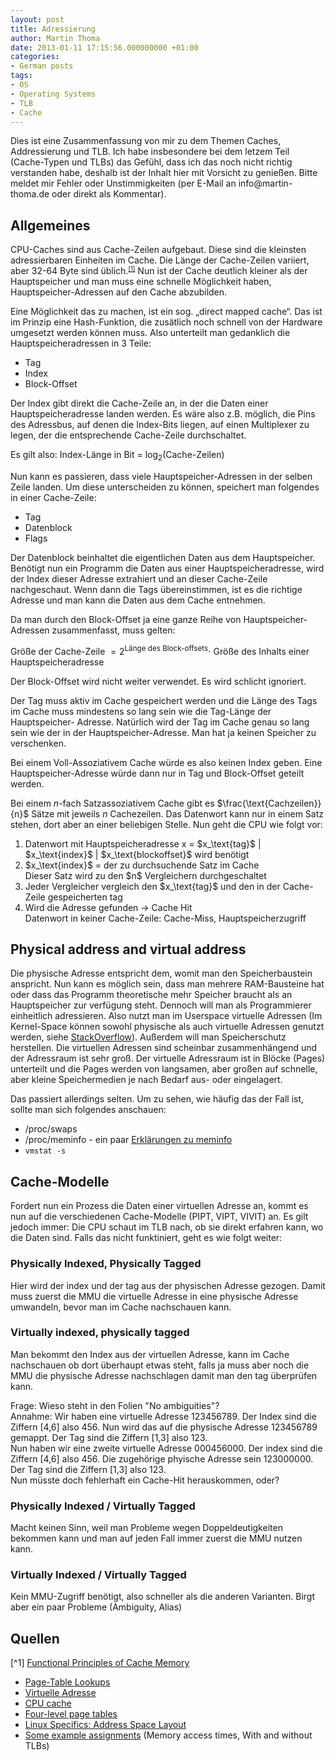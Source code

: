 ```yaml
---
layout: post
title: Adressierung
author: Martin Thoma
date: 2013-01-11 17:15:56.000000000 +01:00
categories:
- German posts
tags:
- OS
- Operating Systems
- TLB
- Cache
---
```

<div class="info">Dies ist eine Zusammenfassung von mir zu dem Themen Caches, Addressierung und TLB. Ich habe insbesondere bei dem letzem Teil (Cache-Typen und TLBs) das Gef&uuml;hl, dass ich das noch nicht richtig verstanden habe, deshalb ist der Inhalt hier mit Vorsicht zu genie&szlig;en. Bitte meldet mir Fehler oder Unstimmigkeiten (per E-Mail an info@martin-thoma.de oder direkt als Kommentar).</div>

## Allgemeines
CPU-Caches sind aus Cache-Zeilen aufgebaut. Diese sind die kleinsten adressierbaren Einheiten im Cache. Die L&auml;nge der Cache-Zeilen variiert, aber 32-64 Byte sind &uuml;blich.<small><sup><a href="#ref1" name="anchor1">[1]</a></sup></small> Nun ist der Cache deutlich kleiner als der Hauptspeicher und man muss eine schnelle M&ouml;glichkeit haben, Hauptspeicher-Adressen auf den Cache abzubilden.

Eine M&ouml;glichkeit das zu machen, ist ein sog. &bdquo;direct mapped
cache&ldquo;. Das ist im Prinzip eine Hash-Funktion, die zus&auml;tlich noch
schnell von der Hardware umgesetzt werden k&ouml;nnen muss. Also unterteilt man
gedanklich die Hauptspeicheradressen in 3 Teile:
<ul>
	<li>Tag</li>
	<li>Index</li>
	<li>Block-Offset</li>
</ul>

Der Index gibt direkt die Cache-Zeile an, in der die Daten einer
Hauptspeicheradresse landen werden. Es w&auml;re also z.B. m&ouml;glich, die
Pins des Adressbus, auf denen die Index-Bits liegen, auf einen Multiplexer zu
legen, der die entsprechende Cache-Zeile durchschaltet.

Es gilt also: Index-L&auml;nge in Bit = $\log_2(\text{Cache-Zeilen})$

Nun kann es passieren, dass viele Hauptspeicher-Adressen in der selben Zeile
landen. Um diese unterscheiden zu k&ouml;nnen, speichert man folgendes in einer
Cache-Zeile:
<ul>
	<li>Tag</li>
	<li>Datenblock</li>
	<li>Flags</li>
</ul>

Der Datenblock beinhaltet die eigentlichen Daten aus dem Hauptspeicher.
Ben&ouml;tigt nun ein Programm die Daten aus einer Hauptspeicheradresse, wird
der Index dieser Adresse extrahiert und an dieser Cache-Zeile nachgeschaut.
Wenn dann die Tags &uuml;bereinstimmen, ist es die richtige Adresse und man
kann die Daten aus dem Cache entnehmen.

Da man durch den Block-Offset ja eine ganze Reihe von Hauptspeicher-Adressen
zusammenfasst, muss gelten:

Gr&ouml;&szlig;e der Cache-Zeile $= 2^{\text{Länge des Block-offsets}} \cdot$
Gr&ouml;&szlig;e des Inhalts einer Hauptspeicheradresse

Der Block-Offset wird nicht weiter verwendet. Es wird schlicht ignoriert.

Der Tag muss aktiv im Cache gespeichert werden und die L&auml;nge des Tags im
Cache muss mindestens so lang sein wie die Tag-L&auml;nge der Hauptspeicher-
Adresse. Nat&uuml;rlich wird der Tag im Cache genau so lang sein wie der in der
Hauptspeicher-Adresse. Man hat ja keinen Speicher zu verschenken.

Bei einem Voll-Assoziativem Cache w&uuml;rde es also keinen Index geben. Eine
Hauptspeicher-Adresse w&uuml;rde dann nur in Tag und Block-Offset geteilt
werden.

Bei einem $n$-fach Satzassoziativem Cache gibt es $\frac{\text{Cachzeilen}}{n}$ S&auml;tze mit jeweils $n$ Cachezeilen. Das Datenwort kann nur in einem Satz stehen, dort aber an einer beliebigen Stelle. Nun geht die CPU wie folgt vor:

<ol>
	<li>Datenwort mit Hauptspeicheradresse x = $x_\text{tag}$ | $x_\text{index}$ | $x_\text{blockoffset}$ wird ben&ouml;tigt</li>
	<li>$x_\text{index}$ = der zu durchsuchende Satz im Cache<br/>
	Dieser Satz wird zu den $n$ Vergleichern durchgeschaltet</li>
	<li>Jeder Vergleicher vergleich den $x_\text{tag}$ und den in der Cache-Zeile gespeicherten tag</li>
	<li>Wird die Adresse gefunden &rarr; Cache Hit<br/>
	Datenwort in keiner Cache-Zeile: Cache-Miss, Hauptspeicherzugriff</li>
</ol>

<h2>Physical address and virtual address</h2>
Die physische Adresse entspricht dem, womit man den Speicherbaustein anspricht. Nun kann es m&ouml;glich sein, dass man mehrere RAM-Bausteine hat oder dass das Programm theoretische mehr Speicher braucht als an Hauptspeicher zur verf&uuml;gung steht. Dennoch will man als Programmierer einheitlich adressieren. Also nutzt man im Userspace virtuelle Adressen (Im Kernel-Space k&ouml;nnen sowohl physische als auch virtuelle Adressen genutzt werden, siehe <a href="http://stackoverflow.com/a/6261020/562769">StackOverflow</a>). Au&szlig;erdem will man Speicherschutz herstellen.
Die virtuellen Adressen sind scheinbar zusammenh&auml;ngend und der Adressraum ist sehr gro&szlig;. Der virtuelle Adressraum ist in Bl&ouml;cke (Pages) unterteilt und die Pages werden von langsamen, aber gro&szlig;en auf schnelle, aber kleine Speichermedien je nach Bedarf aus- oder eingelagert.

Das passiert allerdings selten. Um zu sehen, wie h&auml;ufig das der Fall ist, sollte man sich folgendes anschauen:
<ul>
  <li>/proc/swaps</li>
  <li>/proc/meminfo - ein paar <a href="http://www.centos.org/docs/5/html/5.2/Deployment_Guide/s2-proc-meminfo.html">Erkl&auml;rungen zu meminfo</a></li>
  <li><code>vmstat -s</code></li>
</ul>

## Cache-Modelle
Fordert nun ein Prozess die Daten einer virtuellen Adresse an, kommt es nun auf die verschiedenen Cache-Modelle (PIPT, VIPT, VIVIT) an. Es gilt jedoch immer: Die CPU schaut im TLB nach, ob sie direkt erfahren kann, wo die Daten sind. Falls das nicht funktiniert, geht es wie folgt weiter:

### Physically Indexed, Physically Tagged
Hier wird der index und der tag aus der physischen Adresse gezogen. Damit muss zuerst die MMU die virtuelle Adresse in eine physische Adresse umwandeln, bevor man im Cache nachschauen kann.

### Virtually indexed, physically tagged
Man bekommt den Index aus der virtuellen Adresse, kann im Cache nachschauen ob dort &uuml;berhaupt etwas steht, falls ja muss aber noch die MMU die physische Adresse nachschlagen damit man den tag &uuml;berpr&uuml;fen kann.

<div class="frage">Frage: Wieso steht in den Folien "No ambiguities"?<br/>Annahme: Wir haben eine virtuelle Adresse 123456789. Der Index sind die Ziffern [4,6] also 456. Nun wird das auf die physische Adresse 123456789 gemappt. Der Tag sind die Ziffern [1,3] also 123.<br/>Nun haben wir eine zweite virtuelle Adresse 000456000. Der index sind die Ziffern [4,6] also 456. Die zugeh&ouml;rige phyische Adresse sein 123000000. Der Tag sind die Ziffern [1,3] also 123.<br/>Nun m&uuml;sste doch fehlerhaft ein Cache-Hit herauskommen, oder?</div>

### Physically Indexed / Virtually Tagged
Macht keinen Sinn, weil man Probleme wegen Doppeldeutigkeiten bekommen kann und man auf jeden Fall immer zuerst die MMU nutzen kann.

### Virtually Indexed / Virtually Tagged
Kein MMU-Zugriff ben&ouml;tigt, also schneller als die anderen Varianten. Birgt aber ein paar Probleme (Ambiguity, Alias)

## Quellen
[^1] <a href="http://alasir.com/articles/cache_principles/cache_line_tag_index.html">Functional Principles of Cache Memory</a>

<ul>
  <li><a href="http://people.cs.umass.edu/~emery/classes/cmpsci377/current/notes/lecture_15_vm.pdf">Page-Table Lookups</a></li>
  <li><a href="http://de.wikipedia.org/wiki/Virtuelle_Adresse#Motivation">Virtuelle Adresse</a></li>
  <li><a href="http://en.wikipedia.org/wiki/CPU_cache">CPU cache</a></li>
  <li><a href="http://lwn.net/Articles/106177/">Four-level page tables</a></li>
  <li><a href="http://bottomupcs.sourceforge.net/csbu/x2816.htm">Linux Specifics: Address Space Layout</a></li>
  <li><a href="http://www.ecst.csuchico.edu/~hilzer/csci152/htm/EAT-TLB.htm">Some example assignments</a> (Memory access times, With and without TLBs)</li>
</ul>
